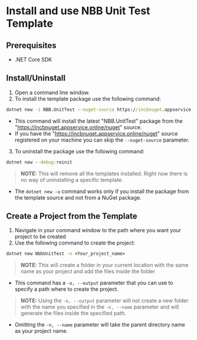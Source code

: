 Install and use NBB Unit Test Template
==

## Prerequisites
* .NET Core SDK

## Install/Uninstall
1. Open a command line window.
2. To install the template package use the following command:
```cmd
dotnet new -i NBB.UnitTest --nuget-source https://incbnuget.appservice.online/nuget
```
- This command will install the latest "NBB.UnitTest" package from the "https://incbnuget.appservice.online/nuget" source.
- If you have the "https://incbnuget.appservice.online/nuget" source registered on your machine you can skip the `--nuget-source` parameter.
3. To uninstall the package use the following command:
```cmd
dotnet new --debug:reinit
```
>**NOTE:** This will remove all the templates installed.
>Right now there is no way of uninstalling a specific template.

- The `dotnet new -u` command works only if you install the package from the template source and not from a NuGet package.

## Create a Project from the Template
1. Navigate in your command window to the path where you want your project to be created
2. Use the following command to create the project:
```cmd
dotnet new NbbUnitTest -n <Your_project_name>
```
>**NOTE:** This will create a folder in your current location with the same name as your project and add the files inside the folder

* This command has a `-o, --output` parameter that you can use to specify a path where to create the project.
>**NOTE:** Using the `-o, --output` parameter will not create a new folder with the name you specified in the `-n, --name` parameter and will generate the files inside the specified path.
* Omitting the `-n, --name` parameter will take the parent directory name as your project name.